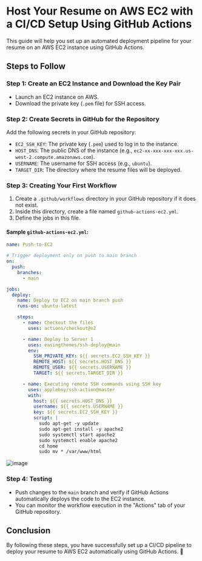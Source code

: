 # Host Your Resume on AWS EC2 with a CI/CD Setup Using GitHub Actions

This guide will help you set up an automated deployment pipeline for your resume on an AWS EC2 instance using GitHub Actions.

## Steps to Follow

### Step 1: Create an EC2 Instance and Download the Key Pair
- Launch an EC2 instance on AWS.
- Download the private key (`.pem` file) for SSH access.

### Step 2: Create Secrets in GitHub for the Repository
Add the following secrets in your GitHub repository:
- `EC2_SSH_KEY`: The private key (`.pem`) used to log in to the instance.
- `HOST_DNS`: The public DNS of the instance (e.g., `ec2-xx-xxx-xxx-xxx.us-west-2.compute.amazonaws.com`).
- `USERNAME`: The username for SSH access (e.g., `ubuntu`).
- `TARGET_DIR`: The directory where the resume files will be deployed.

### Step 3: Creating Your First Workflow

1. Create a `.github/workflows` directory in your GitHub repository if it does not exist.
2. Inside this directory, create a file named `github-actions-ec2.yml`.
3. Define the jobs in this file.

#### Sample `github-actions-ec2.yml`:

```yaml
name: Push-to-EC2

# Trigger deployment only on push to main branch
on:
  push:
    branches:
      - main

jobs:
  deploy:
    name: Deploy to EC2 on main branch push
    runs-on: ubuntu-latest

    steps:
      - name: Checkout the files
        uses: actions/checkout@v2

      - name: Deploy to Server 1
        uses: easingthemes/ssh-deploy@main
        env:
          SSH_PRIVATE_KEY: ${{ secrets.EC2_SSH_KEY }}
          REMOTE_HOST: ${{ secrets.HOST_DNS }}
          REMOTE_USER: ${{ secrets.USERNAME }}
          TARGET: ${{ secrets.TARGET_DIR }}

      - name: Executing remote SSH commands using SSH key
        uses: appleboy/ssh-action@master
        with:
          host: ${{ secrets.HOST_DNS }}
          username: ${{ secrets.USERNAME }}
          key: ${{ secrets.EC2_SSH_KEY }}
          script: |
            sudo apt-get -y update
            sudo apt-get install -y apache2
            sudo systemctl start apache2
            sudo systemctl enable apache2
            cd home
            sudo mv * /var/www/html
```
![image](https://github.com/user-attachments/assets/a7423457-e654-4735-aff3-9156ccb2c006)

### Step 4: Testing
- Push changes to the `main` branch and verify if GitHub Actions automatically deploys the code to the EC2 instance.
- You can monitor the workflow execution in the "Actions" tab of your GitHub repository.

## Conclusion
By following these steps, you have successfully set up a CI/CD pipeline to deploy your resume to AWS EC2 automatically using GitHub Actions. 🎉

